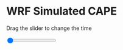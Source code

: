 <h1>WRF Simulated CAPE</h1>
<p>Drag the slider to change the time</p>

<div class="slidecontainer">
<input oninput='setImage(this)' class="slider" type="range" min="0" max="17" value="0" step="1" />
<img id='img'/>
</div>

<script>
var img = document.getElementById('img');
var img_array = ['/assets/images/wrf/cp_wrfout_d01_2020-07-09_12:00:00.png',
'/assets/images/wrf/cp_wrfout_d01_2020-07-09_13:00:00.png',
'/assets/images/wrf/cp_wrfout_d01_2020-07-09_14:00:00.png',
'/assets/images/wrf/cp_wrfout_d01_2020-07-09_15:00:00.png',
'/assets/images/wrf/cp_wrfout_d01_2020-07-09_16:00:00.png',
'/assets/images/wrf/cp_wrfout_d01_2020-07-09_17:00:00.png',
'/assets/images/wrf/cp_wrfout_d01_2020-07-09_18:00:00.png',
'/assets/images/wrf/cp_wrfout_d01_2020-07-09_19:00:00.png',
'/assets/images/wrf/cp_wrfout_d01_2020-07-09_20:00:00.png',
'/assets/images/wrf/cp_wrfout_d01_2020-07-09_21:00:00.png',
'/assets/images/wrf/cp_wrfout_d01_2020-07-09_22:00:00.png',
'/assets/images/wrf/cp_wrfout_d01_2020-07-09_23:00:00.png',
'/assets/images/wrf/cp_wrfout_d01_2020-07-10_00:00:00.png',
'/assets/images/wrf/cp_wrfout_d01_2020-07-10_01:00:00.png',
'/assets/images/wrf/cp_wrfout_d01_2020-07-10_02:00:00.png',
'/assets/images/wrf/cp_wrfout_d01_2020-07-10_03:00:00.png',
'/assets/images/wrf/cp_wrfout_d01_2020-07-10_04:00:00.png',];
function setImage(obj)
{
        var value = obj.value;
        img.src = img_array[value];

}
</script>
